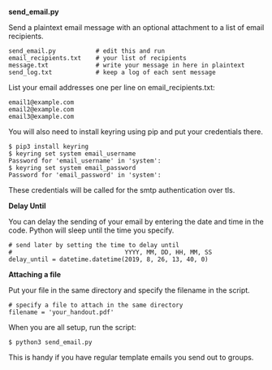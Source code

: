 **send_email.py**

Send a plaintext email message with an optional attachment to a list of
email recipients.

	send_email.py			# edit this and run
	email_recipients.txt	# your list of recipients
	message.txt				# write your message in here in plaintext
	send_log.txt			# keep a log of each sent message

List your email addresses one per line on email_recipients.txt:

    email1@example.com
	email2@example.com
	email3@example.com

You will also need to install keyring using pip and put your credentials there.

    $ pip3 install keyring
	$ keyring set system email_username
	Password for 'email_username' in 'system': 
	$ keyring set system email_password
	Password for 'email_password' in 'system': 

These credentials will be called for the smtp authentication over tls.

**Delay Until**

You can delay the sending of your email by entering the date and time in
the code. Python will sleep until the time you specify.

	# send later by setting the time to delay until
	#                               YYYY, MM, DD, HH, MM, SS
	delay_until = datetime.datetime(2019, 8, 26, 13, 40, 0)

**Attaching a file**

Put your file in the same directory and specify the filename in the script.

	# specify a file to attach in the same directory
	filename = 'your_handout.pdf'

When you are all setup, run the script:

    $ python3 send_email.py

This is handy if you have regular template emails you send out to groups.